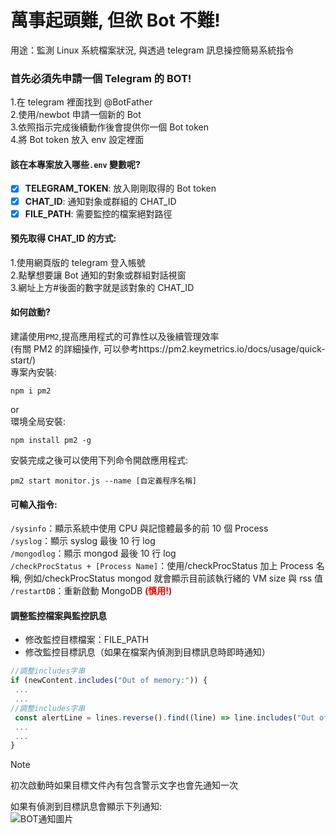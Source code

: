 # 萬事起頭難, 但欲 Bot 不難!

用途：監測 Linux 系統檔案狀況, 與透過 telegram 訊息操控簡易系統指令

### **首先必須先申請一個 Telegram 的 BOT!**

1.在 telegram 裡面找到 @BotFather  
2.使用/newbot 申請一個新的 Bot  
3.依照指示完成後續動作後會提供你一個 Bot token  
4.將 Bot token 放入 env 設定裡面

#### 該在本專案放入哪些`.env` 變數呢?

- [x] **TELEGRAM_TOKEN**: 放入剛剛取得的 Bot token
- [x] **CHAT_ID**: 通知對象或群組的 CHAT_ID
- [x] **FILE_PATH**: 需要監控的檔案絕對路徑

#### 預先取得 CHAT_ID 的方式:

1.使用網頁版的 telegram 登入帳號  
2.點擊想要讓 Bot 通知的對象或群組對話視窗  
3.網址上方#後面的數字就是該對象的 CHAT_ID

#### 如何啟動?

建議使用`PM2`,提高應用程式的可靠性以及後續管理效率  
(有關 PM2 的詳細操作, 可以參考https://pm2.keymetrics.io/docs/usage/quick-start/)  
專案內安裝:

```
npm i pm2
```

or  
環境全局安裝:

```
npm install pm2 -g
```

安裝完成之後可以使用下列命令開啟應用程式:

```
pm2 start monitor.js --name [自定義程序名稱]
```

#### 可輸入指令:

`/sysinfo`：顯示系統中使用 CPU 與記憶體最多的前 10 個 Process  
`/syslog`：顯示 syslog 最後 10 行 log  
`/mongodlog`：顯示 mongod 最後 10 行 log  
`/checkProcStatus + [Process Name]`：使用/checkProcStatus 加上 Process 名稱, 例如/checkProcStatus mongod 就會顯示目前該執行緒的 VM size 與 rss 值  
`/restartDB`：重新啟動 MongoDB <span style="color: red;">**(慎用!)**</span>

#### 調整監控檔案與監控訊息

- 修改監控目標檔案：FILE_PATH
- 修改監控目標訊息（如果在檔案內偵測到目標訊息時即時通知）

```js
//調整includes字串
if (newContent.includes("Out of memory:")) {
 ...
 ...
//調整includes字串
 const alertLine = lines.reverse().find((line) => line.includes("Out of memory:"));
 ...
 ...
}
```

> [!NOTE]
> 初次啟動時如果目標文件內有包含警示文字也會先通知一次

如果有偵測到目標訊息會顯示下列通知:  
![BOT通知圖片](http://uat-apidb.musense.tw/home/saved_image/content/imagefile-1701168095714.png "telegram alert範例.")
